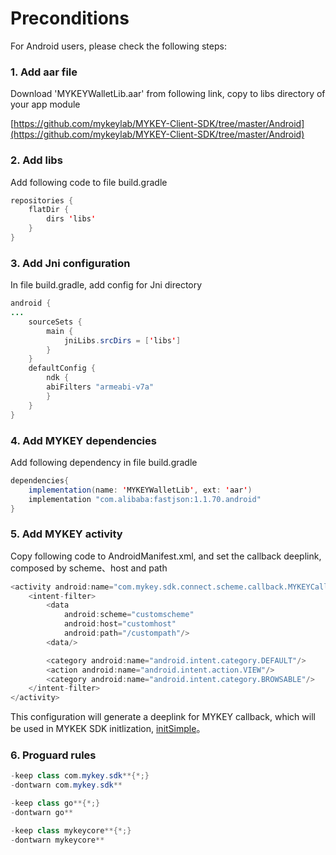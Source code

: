 # Preconditions

For Android users, please check the following steps:

### 1. Add aar file

Download 'MYKEYWalletLib.aar' from following link, copy to libs directory of your app module

[https://github.com/mykeylab/MYKEY-Client-SDK/tree/master/Android](https://github.com/mykeylab/MYKEY-Client-SDK/tree/master/Android)

### 2. Add libs

Add following code to file build.gradle

```java
repositories {
    flatDir {
        dirs 'libs'
    }
}
```

### 3. Add Jni configuration

In file build.gradle, add config for Jni directory

```java
android {
...
    sourceSets {
        main {
            jniLibs.srcDirs = ['libs']
        }
    }
    defaultConfig {
        ndk {
        abiFilters "armeabi-v7a"
        }
    }
}
```

### 4. Add MYKEY dependencies

Add following dependency in file build.gradle

```java
dependencies{
    implementation(name: 'MYKEYWalletLib', ext: 'aar')
    implementation "com.alibaba:fastjson:1.1.70.android"
}
```

### 5. Add MYKEY activity

Copy following code to AndroidManifest.xml, and set the callback deeplink, composed by scheme、host and path

```java
<activity android:name="com.mykey.sdk.connect.scheme.callback.MYKEYCallbackActivity">
    <intent-filter>
        <data
            android:scheme="customscheme"
            android:host="customhost"
            android:path="/custompath"/>
        <data/>

        <category android:name="android.intent.category.DEFAULT"/>
        <action android:name="android.intent.action.VIEW"/>
        <category android:name="android.intent.category.BROWSABLE"/>
    </intent-filter>
</activity>
```

This configuration will generate a deeplink for MYKEY callback, which will be used in MYKEK SDK initlization, [initSimple](https://github.com/mykeylab/Documentation/blob/master/Chinese/MYKEY_ANDROID_SDK.md#initSimple)。

### 6. Proguard rules

```java
-keep class com.mykey.sdk**{*;}
-dontwarn com.mykey.sdk**

-keep class go**{*;}
-dontwarn go**

-keep class mykeycore**{*;}
-dontwarn mykeycore**
```

